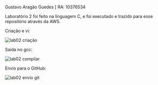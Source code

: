 Gustavo Aragão Guedes
[
RA: 10376534

Laboratório 2 foi feito na linguagem C, e foi executado e trazido para esse repositório através da AWS. 

Criação e vi:

![lab02 criação](https://github.com/Gustavo-Aragao-Guedes/CP05G/assets/64610385/ea02ba05-e4a3-4f72-9d89-82017c332c1e)

Saída no gcc:

![lab02 compilar](https://github.com/Gustavo-Aragao-Guedes/CP05G/assets/64610385/88815660-8723-4f88-b1f7-40fbebad4058)

Envio para o GitHub:

![lab02 envio git](https://github.com/Gustavo-Aragao-Guedes/CP05G/assets/64610385/20f6d938-fc3d-4714-9b99-cfa68cb01ed9)




